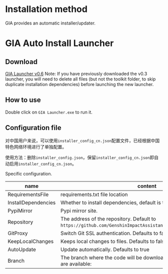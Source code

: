 # Installation method


GIA provides an automatic installer/updater.

# GIA Auto Install Launcher


## Download


[GIA Launcher v0.6](https://github.com/infstellar/genshin_impact_assistant/releases/download/v0.6.0-beta.542/GIA_Launcher_v0.6.0.7z)
Note: If you have previously downloaded the v0.3 launcher, you will need to delete all files (but not the toolkit folder, to skip duplicate installation dependencies) before launching the new launcher.

## How to use


Double click on `GIA Launcher.exe` to run it.

## Configuration file


对中国用户来说，可以使用`installer_config_cn.json`配置文件，已经根据中国特色网络环境进行了单独配置。

使用方法：删除`installer_config.json`，保留`installer_config_cn.json`即自动启用`installer_config_cn.json`。

Specific configuration.

| name | content |
|---------------------|-----------------------------|
| RequirementsFile | requirements.txt file location |
| InstallDependencies | Whether to install dependencies, default is true |
| PypiMirror | Pypi mirror site. |
| Repository | The address of the repository. Default to `https://github.com/GenshinImpactAssistant/GIA_Launcher_Download_Lib`. |
| GitProxy | Switch Git SSL authentication. Defaults to false. |
| KeepLocalChanges | Keeps local changes to files. Defaults to false |
| AutoUpdate | Update automatically. Defaults to true |
| Branch | The branch where the code will be downloaded. The following branches are available: |

